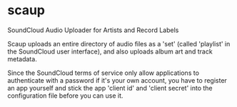 scaup
=====

SoundCloud Audio Uploader for Artists and Record Labels


Scaup uploads an entire directory of audio files as a 'set' (called 'playlist' in the SoundCloud user interface), and also uploads album art and track metadata.

Since the SoundCloud terms of service only allow applications to authenticate with a password if it's your own account,
you have to register an app yourself and stick the app 'client id' and 'client secret' into the configuration file before you can use it.

